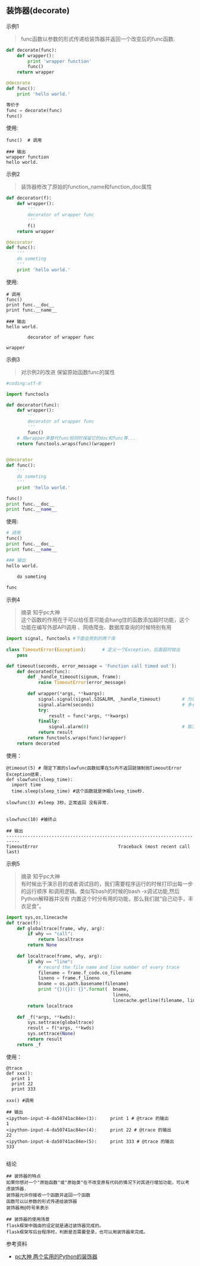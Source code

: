 ## 装饰器(decorate)

示例1  
> func函数以参数的形式传递给装饰器并返回一个改变后的func函数.

```python
def decorate(func):
    def wrapper():
        print 'wrapper function'
        func()
    return wrapper

@decorate
def func():
    print 'hello world.'

等价于
func = decorate(func)
func()
```

使用:
```
func()	# 调用

### 输出
wrapper function
hello world.
```

示例2  
> 装饰器修改了原始的function\_name和function\_doc属性

```python
def decorator(f):
    def wrapper():
        '''
        decorator of wrapper func
        '''
        f()
    return wrapper

@decorator
def func():
    '''
    do someting
    '''
    print 'hello world.'

```

使用:
```
# 调用
func()
print func.__doc__
print func.__name__

### 输出
hello world.

        decorator of wrapper func
        
wrapper
```

示例3  
> 对示例2的改进 保留原始函数func的属性

```python
#coding:utf-8

import functools

def decorator(func):
    def wrapper():
        '''
        decorator of wrapper func
        '''
        func()
    # 用wrapper来替代func但同时保留它的doc和func等...
    return functools.wraps(func)(wrapper)
    

@decorator
def func():
    '''
    do someting
    '''
    print 'hello world.'

func()
print func.__doc__
print func.__name__
```

使用:
```python
# 调用
func()
print func.__doc__
print func.__name__

### 输出
hello world.

    do someting
    
func
```
示例4
> 摘录 知乎pc大神  
> 这个函数的作用在于可以给任意可能会hang住的函数添加超时功能，这个功能在编写外部API调用 、网络爬虫、数据库查询的时候特别有用  

```python
import signal, functools #下面会用到的两个库
 
class TimeoutError(Exception):      # 定义一个Exception，后面超时抛出 
    pass 

def timeout(seconds, error_message = 'Function call timed out'):
    def decorated(func):
        def _handle_timeout(signum, frame):
            raise TimeoutError(error_message)
      
        def wrapper(*args, **kwargs):
            signal.signal(signal.SIGALRM, _handle_timeout)        # 为信号绑定一个处理函数.
            signal.alarm(seconds)                                 # 多长时间触发SIGALRM信号.
            try:
                result = func(*args, **kwargs)
            finally:
                signal.alarm(0)                                   # 取消SIGALRM信号，不在继续抛出异常.
            return result
        return functools.wraps(func)(wrapper)
    return decorated
```

使用：
```
@timeout(5) # 限定下面的slowfunc函数如果在5s内不返回就强制抛TimeoutError Exception结束.
def slowfunc(sleep_time):
  import time
  time.sleep(sleep_time) #这个函数就是休眠sleep_time秒.

slowfunc(3) #sleep 3秒，正常返回 没有异常.


slowfunc(10) #被终止 

## 输出 
---------------------------------------------------------------------------
TimeoutError                              Traceback (most recent call last)
```

示例5
> 摘录 知乎pc大神  
> 有时候出于演示目的或者调试目的，我们需要程序运行的时候打印出每一步的运行顺序 和调用逻辑。类似写bash的时候的bash -x调试功能,然后Python解释器并没有 内置这个时分有用的功能，那么我们就“自己动手，丰衣足食”。  

```python
import sys,os,linecache
def trace(f):
    def globaltrace(frame, why, arg):
        if why == "call": 
            return localtrace
        return None
        
    def localtrace(frame, why, arg):
        if why == "line":
            # record the file name and line number of every trace 
            filename = frame.f_code.co_filename
            lineno = frame.f_lineno
            bname = os.path.basename(filename)
            print "{}({}): {}".format(  bname,
                                        lineno,
                                        linecache.getline(filename, lineno).strip('\r\n')),
        return localtrace
        
    def _f(*args, **kwds):
        sys.settrace(globaltrace)
        result = f(*args, **kwds)
        sys.settrace(None)
        return result
    return _f
```

使用：
```pyhon
@trace
def xxx():
  print 1
  print 22
  print 333

xxx() #调用 

## 输出 
<ipython-input-4-da50741ac84e>(3):     print 1 # @trace 的输出 
1
<ipython-input-4-da50741ac84e>(4):     print 22 # @trace 的输出 
22
<ipython-input-4-da50741ac84e>(5):     print 333 # @trace 的输出 
333
```

```

```


结论  
```
## 装饰器的特点
如果你想对一个"原始函数"或"原始类"在不改变原有代码的情况下对其进行增加功能，可以考虑装饰器.
装饰器允许你接收一个函数并返回一个函数
函数可以以参数的形式传递给装饰器
装饰器用@符号来表示

## 装饰器的使用场景
flask框架中路由的设定就是通过装饰器完成的。
flask框架写后台程序时，判断是否需要登录，也可以用装饰器来完成。
```

参考资料
- [pc大神 两个实用的Python的装饰器](https://zhuanlan.zhihu.com/p/20175869)
